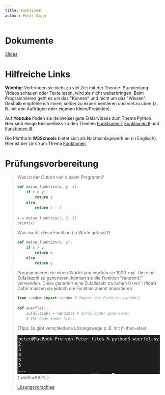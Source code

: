 ```yaml
---
title: Funktionen
author: Peter Giger
...
```


# Dokumente

[Slides](slides.html)


# Hilfreiche Links

**Wichtig:** Verbringen sie nicht zu viel Zeit mit der Theorie. Stundenlang Videos schauen oder Texte lesen, wird sie nicht weiterbringen. Beim Programmieren geht es um das "Können" und nicht um das "Wissen". Deshalb empfehle ich ihnen, selber zu experimentieren und viel zu üben (z. B. mit den Aufträgen oder eigenen Ideen/Projekten).

Auf **Youtube** finden sie (teilweise) gute Erklärvideos zum Thema Python. Hier sind einige Beispiellinks zu den Themen [Funktionen I](https://www.youtube.com/watch?v=LQCfN5HS9xI&list=PL_pqkvxZ6ho3u8PJAsUU-rOAQ74D0TqZB&index=18), [Funktionen II](https://www.youtube.com/watch?v=af9ORp1Pty0&list=PL_pqkvxZ6ho3u8PJAsUU-rOAQ74D0TqZB&index=19) und [Funktionen III](https://www.youtube.com/watch?v=ehSP-sYoKCY&list=PL_pqkvxZ6ho3u8PJAsUU-rOAQ74D0TqZB&index=20).

Die Plattform **W3Schools** bietet sich als Nachschlagewerk an (in Englisch). Hier ist der Link zum Thema [Funktionen](https://www.w3schools.com/python/python_functions.asp).


# Prüfungsvorbereitung

> Was ist der Output von diesem Programm?
> ```python
> def meine_funktion(x, y, z):
>     if x > y:
>         return z
>     else:
>         return z - 1
> 
> x = meine_funktion(1, 2, 3)
> print(x)
> ```

> Was macht diese Funktion (in Worte gefasst)?
> ```python
> def meine_funktion(x, y):
>     if x > y:
>         return x
>     else:
>         return y
> ```

> Programmieren sie einen Würfel und würfeln sie 1000-mal. Um eine Zufallszahl zu generieren, können sie die Funktion "random()" verwenden. Diese generiert eine Zufallszahl zwischen 0 und 1 (float). Dafür müssen sie jedoch die Funktion zuerst importieren:
>
> ```python
> from random import random # Import der Funktion random()
> 
> def wuerfle():
>     zufallszahl = random() # Zufallszahl generieren
>     # Ihr Code kommt hier..
> ```
> (Tipp: Es gibt verschiedene Lösungswege z. B. mit if-then-else)
>
> ![](images/wuerfel.png){ width=100% }
> 
> [Lösungsvorschlag](files/wuerfel.py)
